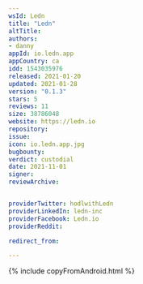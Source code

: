 ```yaml
---
wsId: Ledn
title: "Ledn"
altTitle:
authors:
- danny
appId: io.ledn.app
appCountry: ca
idd: 1543035976
released: 2021-01-20
updated: 2021-01-28
version: "0.1.3"
stars: 5
reviews: 11
size: 38786048
website: https://ledn.io
repository:
issue:
icon: io.ledn.app.jpg
bugbounty:
verdict: custodial
date: 2021-11-01
signer:
reviewArchive:


providerTwitter: hodlwithLedn
providerLinkedIn: ledn-inc
providerFacebook: Ledn.io
providerReddit:

redirect_from:

---
```

{% include copyFromAndroid.html %}
